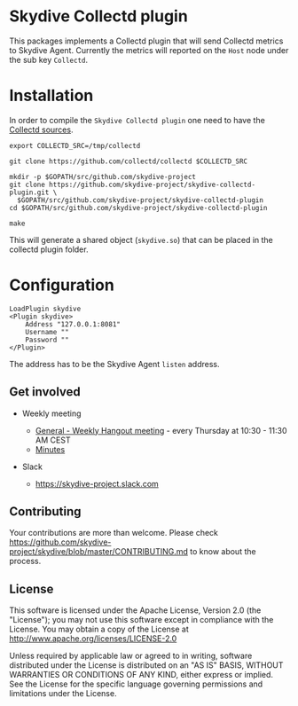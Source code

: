 # Skydive Collectd plugin

This packages implements a Collectd plugin that will send Collectd metrics to Skydive Agent.
Currently the metrics will reported on the `Host` node under the sub key `Collectd`.

# Installation

In order to compile the `Skydive Collectd plugin` one need to have the [Collectd sources](https://github.com/collectd/collectd).

```
export COLLECTD_SRC=/tmp/collectd

git clone https://github.com/collectd/collectd $COLLECTD_SRC

mkdir -p $GOPATH/src/github.com/skydive-project
git clone https://github.com/skydive-project/skydive-collectd-plugin.git \
  $GOPATH/src/github.com/skydive-project/skydive-collectd-plugin
cd $GOPATH/src/github.com/skydive-project/skydive-collectd-plugin

make
```

This will generate a shared object (`skydive.so`) that can be placed in the collectd plugin folder.

# Configuration

```
LoadPlugin skydive
<Plugin skydive>
    Address "127.0.0.1:8081"
    Username ""
    Password ""
</Plugin>
```

The address has to be the Skydive Agent `listen` address.

## Get involved

* Weekly meeting
    * [General - Weekly Hangout meeting](https://hangouts.google.com/call/TVzTtJpcW6BhSRhXgQNBAEEI) - every Thursday at 10:30 - 11:30 AM CEST
    * [Minutes](https://docs.google.com/document/d/1eri4vyjmAwxiWs2Kp4HYdCUDWACF_HXZDrDL8WcPF-o/edit?ts=5d946ad5#heading=h.g8f8gdfq0un9)

* Slack
    * https://skydive-project.slack.com

## Contributing

Your contributions are more than welcome. Please check
https://github.com/skydive-project/skydive/blob/master/CONTRIBUTING.md
to know about the process.

## License

This software is licensed under the Apache License, Version 2.0 (the
"License"); you may not use this software except in compliance with the
License.
You may obtain a copy of the License at http://www.apache.org/licenses/LICENSE-2.0

Unless required by applicable law or agreed to in writing, software
distributed under the License is distributed on an "AS IS" BASIS,
WITHOUT WARRANTIES OR CONDITIONS OF ANY KIND, either express or implied.
See the License for the specific language governing permissions and
limitations under the License.
